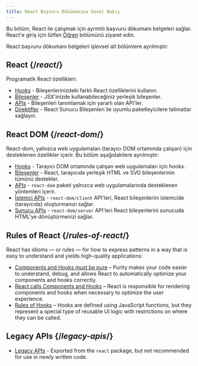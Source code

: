 ```yaml
---
title: React Başvuru Dökümanına Genel Bakış
---
```


<Intro>

Bu bölüm, React ile çalışmak için ayrıntılı başvuru dökumanı belgeleri sağlar. React'e giriş için lütfen [Öğren](/learn) bölümünü ziyaret edin.

</Intro>

React başvuru dökumanı belgeleri işlevsel alt bölümlere ayrılmıştır:

## React {/*react*/}

Programatik React özellikleri:

* [Hooks](/reference/react/hooks) - Bileşenlerinizdeki farklı React özelliklerini kullanın.
* [Bileşenler](/reference/react/components) - JSX'inizde kullanabileceğiniz yerleşik bileşenler.
* [APIs](/reference/react/apis) - Bileşenleri tanımlamak için yararlı olan API'ler.
* [Direktifler](/reference/rsc/directives) - React Sunucu Bileşenleri ile uyumlu paketleyicilere talimatlar sağlayın.

## React DOM {/*react-dom*/}

React-dom, yalnızca web uygulamaları (tarayıcı DOM ortamında çalışan) için desteklenen özellikler içerir. Bu bölüm aşağıdakilere ayrılmıştır:

* [Hooks](/reference/react-dom/hooks) - Tarayıcı DOM ortamında çalışan web uygulamaları için hooks.
* [Bileşenler](/reference/react-dom/components) - React, tarayıcıda yerleşik HTML ve SVG bileşenlerinin tümünü destekler.
* [APIs](/reference/react-dom) - `react-dom` paketi yalnızca web uygulamalarında desteklenen yöntemleri içerir.
* [İstemci APIs](/reference/react-dom/client) - `react-dom/client` API'leri, React bileşenlerini istemcide (tarayıcıda) oluşturmanızı sağlar.
* [Sunucu APIs](/reference/react-dom/server) - `react-dom/server` API'leri React bileşenlerini sunucuda HTML'ye dönüştürmenizi sağlar.

## Rules of React {/*rules-of-react*/}

React has idioms — or rules — for how to express patterns in a way that is easy to understand and yields high-quality applications:

* [Components and Hooks must be pure](/reference/rules/components-and-hooks-must-be-pure) – Purity makes your code easier to understand, debug, and allows React to automatically optimize your components and hooks correctly.
* [React calls Components and Hooks](/reference/rules/react-calls-components-and-hooks) – React is responsible for rendering components and hooks when necessary to optimize the user experience.
* [Rules of Hooks](/reference/rules/rules-of-hooks) – Hooks are defined using JavaScript functions, but they represent a special type of reusable UI logic with restrictions on where they can be called.

## Legacy APIs {/*legacy-apis*/}

* [Legacy APIs](/reference/react/legacy) - Exported from the `react` package, but not recommended for use in newly written code.
